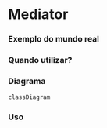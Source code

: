 # Mediator

### Exemplo do mundo real

### Quando utilizar?

### Diagrama
```mermaid
classDiagram
```

### Uso
```php
```